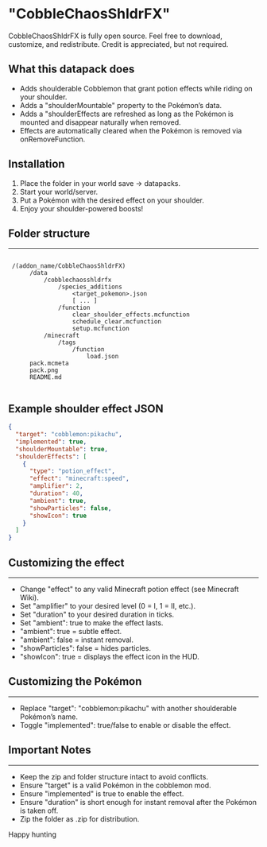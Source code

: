 # "CobbleChaosShldrFX"

CobbleChaosShldrFX is fully open source.
Feel free to download, customize, and redistribute.
Credit is appreciated, but not required.

## What this datapack does

- Adds shoulderable Cobblemon that grant potion effects while riding on your shoulder.
- Adds a "shoulderMountable" property to the Pokémon’s data.
- Adds a "shoulderEffects are refreshed as long as the Pokémon is mounted and disappear naturally when removed.
- Effects are automatically cleared when the Pokémon is removed via onRemoveFunction.

## Installation

  1. Place the folder in your world save → datapacks.
  2. Start your world/server.
  3. Put a Pokémon with the desired effect on your shoulder.
  4. Enjoy your shoulder-powered boosts!

## Folder structure

---
  
```text

 /(addon_name/CobbleChaosShldrFX)
      /data
          /cobblechaosshldrfx
              /species_additions
                  <target_pokemon>.json
                  [ ... ]
              /function
                  clear_shoulder_effects.mcfunction
                  schedule_clear.mcfunction
                  setup.mcfunction
          /minecraft
              /tags
                  /function
                      load.json 
      pack.mcmeta
      pack.png
      README.md


```

## Example shoulder effect JSON

```json
{
  "target": "cobblemon:pikachu",
  "implemented": true,
  "shoulderMountable": true,
  "shoulderEffects": [
    {
      "type": "potion_effect",
      "effect": "minecraft:speed",
      "amplifier": 2,
      "duration": 40,
      "ambient": true,
      "showParticles": false,
      "showIcon": true
    }
  ]
}

```

## Customizing the effect

---

- Change "effect" to any valid Minecraft potion effect (see Minecraft Wiki).
- Set "amplifier" to your desired level (0 = I, 1 = II, etc.).
- Set "duration" to your desired duration in ticks.
- Set "ambient": true to make the effect lasts.
- "ambient": true = subtle effect.
- "ambient": false = instant removal.
- "showParticles": false = hides particles.
- "showIcon": true = displays the effect icon in the HUD.

## Customizing the Pokémon

---

- Replace "target": "cobblemon:pikachu" with another shoulderable Pokémon’s name.
- Toggle "implemented": true/false to enable or disable the effect.

## Important Notes

---

- Keep the zip and folder structure intact to avoid conflicts.
- Ensure "target" is a valid Pokémon in the cobblemon mod.
- Ensure "implemented" is true to enable the effect.
- Ensure "duration" is short enough for instant removal after the Pokémon is taken off.
- Zip the folder as .zip for distribution.

Happy hunting
